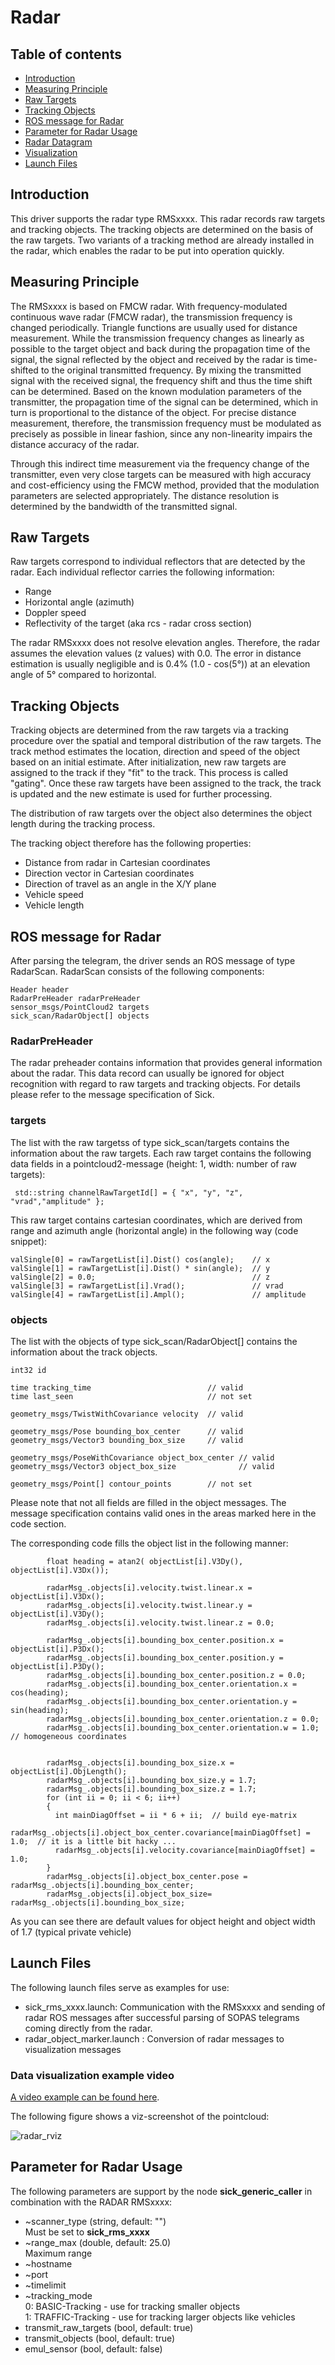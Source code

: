 # Radar

## Table of contents

- [Introduction](#introduction)
- [Measuring Principle](#measuring-principle)
- [Raw Targets](#raw-targets)
- [Tracking Objects](#tracking-objects)
- [ROS message for Radar](#ros-message-for-radar)
- [Parameter for Radar Usage](#parameter_for_radar_usage)
- [Radar Datagram](radar_datagram.md)
- [Visualization](#visualization)
- [Launch Files](#launch-files)

## Introduction

This driver supports the radar type RMSxxxx. This radar records raw targets and tracking objects. The tracking objects are determined on the basis of the raw targets. Two variants of a tracking method are already installed in the radar, which enables the radar to be put into operation quickly.

## Measuring Principle

The RMSxxxx is based on FMCW radar. 
With frequency-modulated continuous wave radar (FMCW radar), the transmission frequency is changed periodically. 
Triangle functions are usually used for distance measurement. 
While the transmission frequency changes as linearly as possible to the target object and back during the propagation time of the signal, 
the signal reflected by the object and received by the radar is time-shifted to the original transmitted frequency. 
By mixing the transmitted signal with the received signal, the frequency shift and thus the time shift can be determined. 
Based on the known modulation parameters of the transmitter, the propagation time of the signal can be determined, which in turn is proportional to the distance of the object. 
For precise distance measurement, therefore, the transmission frequency must be modulated as precisely as possible in linear fashion, 
since any non-linearity impairs the distance accuracy of the radar.

Through this indirect time measurement via the frequency change of the transmitter, even very close targets can be measured with high accuracy and cost-efficiency using the FMCW method, provided that the modulation parameters are selected appropriately. The distance resolution is determined by the bandwidth of the transmitted signal.

## Raw Targets

Raw targets correspond to individual reflectors that are detected by the radar. Each individual reflector carries the following information:
* Range
* Horizontal angle (azimuth)
* Doppler speed
* Reflectivity of the target (aka rcs - radar cross section)

The radar RMSxxxx does not resolve elevation angles.  Therefore, the radar assumes the elevation values (z values) with 0.0. The error in distance estimation is usually negligible and is 0.4% (1.0 - cos(5°)) at an elevation angle of 5° compared to horizontal.

## Tracking Objects

Tracking objects are determined from the raw targets via a tracking procedure over the spatial and temporal
distribution of the raw targets. The track method estimates the location, direction and speed of the object based on an initial estimate.  After initialization, new raw targets are assigned to the track if they "fit" to the track.  This process is called "gating". Once these raw targets have been assigned to the track, 
the track is updated and the new estimate is used for further processing.

The distribution of raw targets over the object also determines the object length during the tracking process.

The tracking object therefore has the following properties:
* Distance from radar in Cartesian coordinates
* Direction vector in Cartesian coordinates
* Direction of travel as an angle in the X/Y plane 
* Vehicle speed
* Vehicle length

## ROS message for Radar

After parsing the telegram, the driver sends an ROS message of type RadarScan. RadarScan consists of the following components:
```
Header header
RadarPreHeader radarPreHeader
sensor_msgs/PointCloud2 targets
sick_scan/RadarObject[] objects
```
### RadarPreHeader
The radar preheader contains information that provides general information about the radar. This data record can usually be ignored for object recognition with regard to raw targets and tracking objects.
For details please refer to the message specification of Sick.

### targets

The list with the raw targetss of type sick_scan/targets contains the information about the raw targets.
Each raw target contains the following data fields in a pointcloud2-message (height: 1, width: number of raw targets):
```
 std::string channelRawTargetId[] = { "x", "y", "z", "vrad","amplitude" };
```
This raw target contains cartesian coordinates, which are derived from range and azimuth angle (horizontal angle) in the following way (code snippet):
```
valSingle[0] = rawTargetList[i].Dist() cos(angle);    // x
valSingle[1] = rawTargetList[i].Dist() * sin(angle);  // y
valSingle[2] = 0.0;                                   // z 
valSingle[3] = rawTargetList[i].Vrad();               // vrad  
valSingle[4] = rawTargetList[i].Ampl();               // amplitude
```


### objects

The list with the objects of type sick_scan/RadarObject[] contains the information about the track objects. 

```
int32 id

time tracking_time                          // valid
time last_seen                              // not set

geometry_msgs/TwistWithCovariance velocity  // valid

geometry_msgs/Pose bounding_box_center      // valid 
geometry_msgs/Vector3 bounding_box_size     // valid

geometry_msgs/PoseWithCovariance object_box_center // valid
geometry_msgs/Vector3 object_box_size              // valid

geometry_msgs/Point[] contour_points        // not set   
```

Please note that not all fields are filled in the object messages. The message specification contains valid ones in the areas marked here in the code section.

The corresponding code fills the object list in the following manner:

```
        float heading = atan2( objectList[i].V3Dy(), objectList[i].V3Dx());

        radarMsg_.objects[i].velocity.twist.linear.x = objectList[i].V3Dx();
        radarMsg_.objects[i].velocity.twist.linear.y = objectList[i].V3Dy();
        radarMsg_.objects[i].velocity.twist.linear.z = 0.0;

        radarMsg_.objects[i].bounding_box_center.position.x = objectList[i].P3Dx();
        radarMsg_.objects[i].bounding_box_center.position.y = objectList[i].P3Dy();
        radarMsg_.objects[i].bounding_box_center.position.z = 0.0;
        radarMsg_.objects[i].bounding_box_center.orientation.x = cos(heading);
        radarMsg_.objects[i].bounding_box_center.orientation.y = sin(heading);
        radarMsg_.objects[i].bounding_box_center.orientation.z = 0.0;
        radarMsg_.objects[i].bounding_box_center.orientation.w = 1.0; // homogeneous coordinates


        radarMsg_.objects[i].bounding_box_size.x = objectList[i].ObjLength();
        radarMsg_.objects[i].bounding_box_size.y = 1.7;
        radarMsg_.objects[i].bounding_box_size.z = 1.7;
        for (int ii = 0; ii < 6; ii++)
        {
          int mainDiagOffset = ii * 6 + ii;  // build eye-matrix
          radarMsg_.objects[i].object_box_center.covariance[mainDiagOffset] = 1.0;  // it is a little bit hacky ...
          radarMsg_.objects[i].velocity.covariance[mainDiagOffset] = 1.0;
        }
        radarMsg_.objects[i].object_box_center.pose = radarMsg_.objects[i].bounding_box_center;
        radarMsg_.objects[i].object_box_size= radarMsg_.objects[i].bounding_box_size;

```
As you can see there are default values for object height and object width of 1.7 (typical private vehicle)

<!---

## Visualization

For the visualization a ROS node was developed, which receives 
the radar messages and exports them as boxes for the objects and as arrows for the raw data. 
The ROS node **radar_object_marker** receives the radar data and exports marker arrays that can be visualized in rviz.

The visualization could be controlled by the following parameters:

|Parameters | Description |
|-----------| ------- |
| rawtarget_sphere_radius | radius of the sphere for the raw data display |
| rawtarget_arrow_scale | Scaling factor for the arrow at the raw targets |
| rawtarget_palette_name | name of the color palette |
| rawtarget_palette_min_ampl | Minimum amplitude value mapped to color idx 0. |
| rawtarget_palette_max_ampl | Maximum amplitude value mapped to color index 255. |
| object_arrow_scale | Scaling factor for the arrow at the raw targets |

The scaling values can be interpreted as the time an object or a raw target moves during this period. Using the distance/time equation, the distance corresponding to the arrow length is calculated from the product of this time period and the object speed or Doppler speed.

Example: Doppler speed: 20[m/s], rawtarget_arrow_scale: 0.4
An arrow of length 0.4 * 20[m] = 8[m] is displayed in rviz.

-->

## Launch Files

The following launch files serve as examples for use:

* sick_rms_xxxx.launch: Communication with the RMSxxxx and sending of radar ROS messages after successful parsing of SOPAS telegrams coming directly from the radar.
* radar_object_marker.launch : Conversion of radar messages to visualization messages

### Data visualization example video

[A video example can be found here](200326_5_video_track.mp4).

The following figure shows a viz-screenshot of the pointcloud:

![radar_rviz](radar_rviz.png)

## Parameter for Radar Usage
The following parameters are support by the node **sick_generic_caller** in
combination with the RADAR RMSxxxx:

* ~scanner_type (string, default: "")<br>
    Must be set to **sick_rms_xxxx**
* ~range_max (double, default: 25.0)<br>
    Maximum range
* ~hostname
* ~port
* ~timelimit
* ~tracking_mode<br>
  0: BASIC-Tracking - use for tracking smaller objects <br>
  1: TRAFFIC-Tracking - use for tracking larger objects like vehicles <br>
* transmit_raw_targets (bool, default: true)
* transmit_objects (bool, default: true)
* emul_sensor (bool, default: false)



